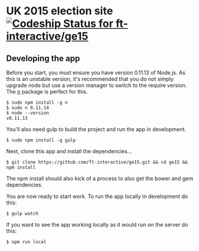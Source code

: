 # UK 2015 election site [![Codeship Status for ft-interactive/ge15](https://codeship.com/projects/345102d0-585d-0130-1abe-123138152df8/status)](https://codeship.com/projects/1503)

## Developing the app

Before you start, you must ensure you have version 0.11.13 of Node.js. As this is an unstable version, it's recommended that you do not simply upgrade node but use a version manager to switch to the require version. The [n](https://github.com/tj/n) package is perfect for this.

```shell
$ sudo npm install -g n
$ sudo n 0.11.14
$ node --version
v0.11.13
```

You'll also need gulp to build the project and run the app in development.

```shell
$ sudo npm install -g gulp
```

Next, clone this app and install the dependencies...

```shell
$ git clone https://github.com/ft-interactive/ge15.git && cd ge15 && npm install
```

The npm install should also kick of a process to also get the bower and gem dependencies.

You are now ready to start work. To run the app locally in development do this:

```shell
$ gulp watch
```

If you want to see the app working locally as it would run on the server do this:

```shell
$ npm run local
```
